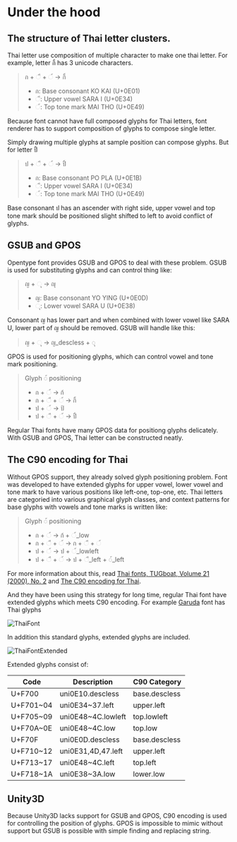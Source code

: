 # Under the hood

## The structure of Thai letter clusters.

Thai letter use composition of multiple character to make one thai letter.
For example, letter กิ้ has 3 unicode characters.

> ก + ◌ี + ◌้ → กิ้
> - ก: Base consonant KO KAI (U+0E01)
> - ◌ี: Upper vowel SARA I (U+0E34)
> - ◌้: Top tone mark MAI THO (U+0E49)

Because font cannot have full composed glyphs for Thai letters,
font renderer has to support composition of glyphs to compose single letter.

Simply drawing multiple glyphs at sample position can compose glyphs.
But for letter ปิ้

> ป + ◌ี + ◌้ → ปิ้
> - ก: Base consonant PO PLA (U+0E1B)
> - ◌ี: Upper vowel SARA I (U+0E34)
> - ◌้: Top tone mark MAI THO (U+0E49)

Base consonant ป has an ascender with right side, upper vowel and top tone mark
should be positioned slight shifted to left to avoid conflict of glyphs.

## GSUB and GPOS

Opentype font provides GSUB and GPOS to deal with these problem.
GSUB is used for substituting glyphs and can control thing like:

> ญ + ◌ุ → ญุ
> - ญ: Base consonant YO YING (U+0E0D)
> - ◌ุ: Lower vowel SARA U (U+0E38)

Consonant ญ has lower part and when combined with lower vowel like SARA U,
lower part of ญ should be removed. GSUB will handle like this:

> ญ + ◌ุ → ญ_descless + ◌ุ

GPOS is used for positioning glyphs, which can control vowel and tone mark positioning.

> Glyph ◌้ positioning
> - ก + ◌้ → ก้
> - ก + ◌ี + ◌้ → กิ้
> - ป + ◌้ → ป้
> - ป + ◌ี + ◌้ → ปิ้

Regular Thai fonts have many GPOS data for positiong glyphs delicately.
With GSUB and GPOS, Thai letter can be constructed neatly.

## The C90 encoding for Thai

Without GPOS support, they already solved glyph positioning problem.
Font was developed to have extended glyphs for upper vowel, lower vowel and tone mark
to have various positions like left-one, top-one, etc.
Thai letters are categoried into various graphical glyph classes, and
context patterns for base glyphs with vowels and tone marks is written like:

> Glyph ◌้ positioning
> - ก + ◌้ → ก้ + ◌้_low
> - ก + ◌ี + ◌้ → ก + ◌ี + ◌้
> - ป + ◌้ → ป + ◌้_lowleft
> - ป + ◌ี + ◌้ → ป + ◌ี_left + ◌้_left

For more information about this, read [Thai fonts, TUGboat, Volume 21 (2000), No. 2](https://www.tug.org/TUGboat/tb21-2/tb67lemb.pdf) and
[The C90 encoding for Thai](http://www.bakoma-tex.com/doc/fonts/enc/c90/c90.pdf).

And they have been using this strategy for long time, regular Thai font have
extended glyphs which meets C90 encoding.
For example [Garuda](http://www.nectec.or.th/pub/review-software/font/national-fonts.html)
font has Thai glyphs

![ThaiFont](https://raw.githubusercontent.com/SaladbowlCreative/Unity3D.ThaiFontAdjuster/master/docs/Font.png)

In addition this standard glyphs, extended glyphs are included.

![ThaiFontExtended](https://raw.githubusercontent.com/SaladbowlCreative/Unity3D.ThaiFontAdjuster/master/docs/FontExtended.png)

Extended glyphs consist of:

| Code      | Description         | C90 Category  |
| --------- | ------------------- | ------------- |
| U+F700    | uni0E10.descless    | base.descless |
| U+F701~04 | uni0E34~37.left     | upper.left    |
| U+F705~09 | uni0E48~4C.lowleft  | top.lowleft   |
| U+F70A~0E | uni0E48~4C.low      | top.low       |
| U+F70F    | uni0E0D.descless    | base.descless |
| U+F710~12 | uni0E31,4D,47.left  | upper.left    |
| U+F713~17 | uni0E48~4C.left     | top.left      |
| U+F718~1A | uni0E38~3A.low      | lower.low     |

## Unity3D

Because Unity3D lacks support for GSUB and GPOS, C90 encoding is used for controlling
the position of glyphs.
GPOS is impossible to mimic without support but GSUB is possible with
simple finding and replacing string.
